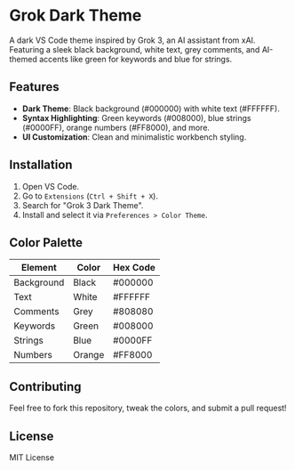 # Grok Dark Theme

A dark VS Code theme inspired by Grok 3, an AI assistant from xAI. Featuring a sleek black background, white text, grey comments, and AI-themed accents like green for keywords and blue for strings.

## Features
- **Dark Theme**: Black background (#000000) with white text (#FFFFFF).
- **Syntax Highlighting**: Green keywords (#008000), blue strings (#0000FF), orange numbers (#FF8000), and more.
- **UI Customization**: Clean and minimalistic workbench styling.

## Installation
1. Open VS Code.
2. Go to `Extensions` (`Ctrl + Shift + X`).
3. Search for "Grok 3 Dark Theme".
4. Install and select it via `Preferences > Color Theme`.

## Color Palette
| Element       | Color      | Hex Code  |
|---------------|------------|-----------|
| Background    | Black      | #000000   |
| Text          | White      | #FFFFFF   |
| Comments      | Grey       | #808080   |
| Keywords      | Green      | #008000   |
| Strings       | Blue       | #0000FF   |
| Numbers       | Orange     | #FF8000   |

## Contributing
Feel free to fork this repository, tweak the colors, and submit a pull request!

## License
MIT License